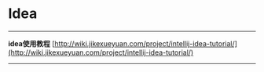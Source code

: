 # Idea

---

**idea使用教程**	[http://wiki.jikexueyuan.com/project/intellij-idea-tutorial/](http://wiki.jikexueyuan.com/project/intellij-idea-tutorial/)

---

